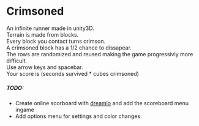 # Crimsoned
An infinite runner made in unity3D.  
Terrain is made from blocks.  
Every block you contact turns crimson.  
A crimsoned block has a 1/2 chance to dissapear.  
The rows are randomized and reused making the game progressivly more difficult.  
Use arrow keys and spacebar.  
Your score is (seconds survived * cubes crimsoned)

##### TODO:
- Create online scorboard with [dreamlo](http://dreamlo.com/) and add the scoreboard menu ingame
- Add options menu for settings and color changes
